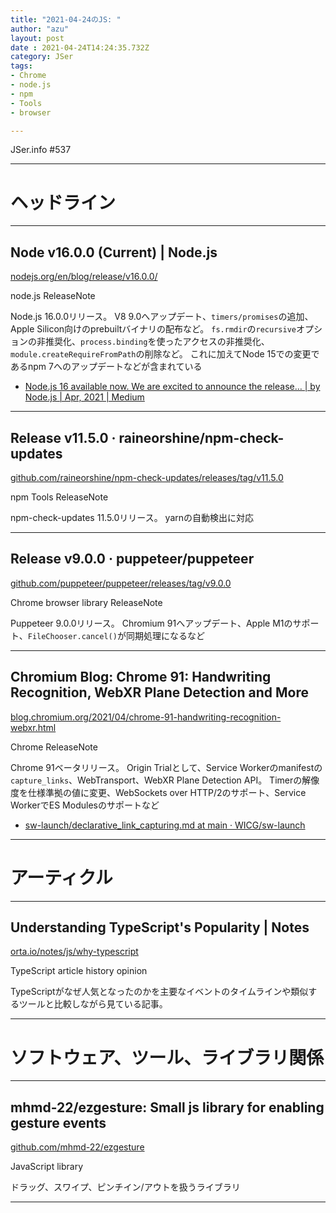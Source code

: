 ```yaml
---
title: "2021-04-24のJS: "
author: "azu"
layout: post
date : 2021-04-24T14:24:35.732Z
category: JSer
tags:
- Chrome
- node.js
- npm
- Tools
- browser

---
```


JSer.info #537

----

<h1 class="site-genre">ヘッドライン</h1>

----

## Node v16.0.0 (Current) | Node.js
[nodejs.org/en/blog/release/v16.0.0/](https://nodejs.org/en/blog/release/v16.0.0/ "Node v16.0.0 (Current) | Node.js")
<p class="jser-tags jser-tag-icon"><span class="jser-tag">node.js</span> <span class="jser-tag">ReleaseNote</span></p>

Node.js 16.0.0リリース。
V8 9.0へアップデート、`timers/promises`の追加、Apple Silicon向けのprebuiltバイナリの配布など。
`fs.rmdir`の`recursive`オプションの非推奨化、`process.binding`を使ったアクセスの非推奨化、`module.createRequireFromPath`の削除など。
これに加えてNode 15での変更であるnpm 7へのアップデートなどが含まれている

- [Node.js 16 available now. We are excited to announce the release… | by Node.js | Apr, 2021 | Medium](https://nodejs.medium.com/node-js-16-available-now-7f5099a97e70 "Node.js 16 available now. We are excited to announce the release… | by Node.js | Apr, 2021 | Medium")

----

## Release v11.5.0 · raineorshine/npm-check-updates
[github.com/raineorshine/npm-check-updates/releases/tag/v11.5.0](https://github.com/raineorshine/npm-check-updates/releases/tag/v11.5.0 "Release v11.5.0 · raineorshine/npm-check-updates")
<p class="jser-tags jser-tag-icon"><span class="jser-tag">npm</span> <span class="jser-tag">Tools</span> <span class="jser-tag">ReleaseNote</span></p>

npm-check-updates 11.5.0リリース。
yarnの自動検出に対応


----

## Release v9.0.0 · puppeteer/puppeteer
[github.com/puppeteer/puppeteer/releases/tag/v9.0.0](https://github.com/puppeteer/puppeteer/releases/tag/v9.0.0 "Release v9.0.0 · puppeteer/puppeteer")
<p class="jser-tags jser-tag-icon"><span class="jser-tag">Chrome</span> <span class="jser-tag">browser</span> <span class="jser-tag">library</span> <span class="jser-tag">ReleaseNote</span></p>

Puppeteer 9.0.0リリース。
Chromium 91へアップデート、Apple M1のサポート、`FileChooser.cancel()`が同期処理になるなど


----

## Chromium Blog: Chrome 91: Handwriting Recognition, WebXR Plane Detection and More
[blog.chromium.org/2021/04/chrome-91-handwriting-recognition-webxr.html](https://blog.chromium.org/2021/04/chrome-91-handwriting-recognition-webxr.html "Chromium Blog: Chrome 91: Handwriting Recognition, WebXR Plane Detection and More")
<p class="jser-tags jser-tag-icon"><span class="jser-tag">Chrome</span> <span class="jser-tag">ReleaseNote</span></p>

Chrome 91ベータリリース。
Origin Trialとして、Service Workerのmanifestの`capture_links`、WebTransport、WebXR Plane Detection API。
Timerの解像度を仕様準拠の値に変更、WebSockets over HTTP/2のサポート、Service WorkerでES Modulesのサポートなど

- [sw-launch/declarative\_link\_capturing.md at main · WICG/sw-launch](https://github.com/WICG/sw-launch/blob/main/declarative_link_capturing.md "sw-launch/declarative\_link\_capturing.md at main · WICG/sw-launch")

----
<h1 class="site-genre">アーティクル</h1>

----

## Understanding TypeScript&#039;s Popularity | Notes
[orta.io/notes/js/why-typescript](https://orta.io/notes/js/why-typescript "Understanding TypeScript&#039;s Popularity | Notes")
<p class="jser-tags jser-tag-icon"><span class="jser-tag">TypeScript</span> <span class="jser-tag">article</span> <span class="jser-tag">history</span> <span class="jser-tag">opinion</span></p>

TypeScriptがなぜ人気となったのかを主要なイベントのタイムラインや類似するツールと比較しながら見ている記事。


----
<h1 class="site-genre">ソフトウェア、ツール、ライブラリ関係</h1>

----

## mhmd-22/ezgesture: Small js library for enabling gesture events
[github.com/mhmd-22/ezgesture](https://github.com/mhmd-22/ezgesture "mhmd-22/ezgesture: Small js library for enabling gesture events")
<p class="jser-tags jser-tag-icon"><span class="jser-tag">JavaScript</span> <span class="jser-tag">library</span></p>

ドラッグ、スワイプ、ピンチイン/アウトを扱うライブラリ


----
